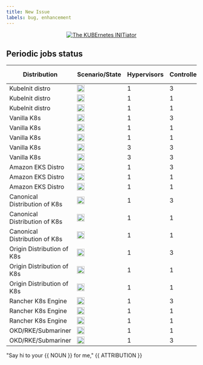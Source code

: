 ```yaml
---
title: New Issue
labels: bug, enhancement
---
```



<p style="text-align: center" align="center">
    <a href="https://www.kubeinit.com"><img src="https://raw.githubusercontent.com/Kubeinit/kubeinit/master/images/logo.svg?sanitize=true" alt="The KUBErnetes INITiator"/></a>
</p>

## Periodic jobs status

| Distribution                  | Scenario/State | Hypervisors | Controllers | Computes | Services type | Additional services |
|-------------------------------|----------------|-------------|-------------|----------|---------------|---------------------|
| KubeInit distro               | <a href="https://storage.googleapis.com/kubeinit-ci/jobs/kid-libvirt-3-1-1-v-h-periodic-pid-weekly-u/index.html"><img height="20px" src="https://storage.googleapis.com/kubeinit-ci/jobs/kid-libvirt-3-1-1-v-h-periodic-pid-weekly-u/badge_status.svg"/></a>             | 1 | 3 | 1 | virtual | |
| KubeInit distro               | <a href="https://storage.googleapis.com/kubeinit-ci/jobs/kid-libvirt-1-1-1-v-c-periodic-pid-weekly-u/index.html"><img height="20px" src="https://storage.googleapis.com/kubeinit-ci/jobs/kid-libvirt-1-1-1-v-c-periodic-pid-weekly-u/badge_status.svg"/></a>             | 1 | 1 | 1 | virtual | |
| KubeInit distro               | <a href="https://storage.googleapis.com/kubeinit-ci/jobs/kid-libvirt-1-0-1-c-c-periodic-pid-weekly-u/index.html"><img height="20px" src="https://storage.googleapis.com/kubeinit-ci/jobs/kid-libvirt-1-0-1-c-c-periodic-pid-weekly-u/badge_status.svg"/></a>             | 1 | 1 | 0 | virtual | |
| Vanilla K8s                   | <a href="https://storage.googleapis.com/kubeinit-ci/jobs/k8s-libvirt-3-1-1-v-h-periodic-pid-weekly-u/index.html"><img height="20px" src="https://storage.googleapis.com/kubeinit-ci/jobs/k8s-libvirt-3-1-1-v-h-periodic-pid-weekly-u/badge_status.svg"/></a>             | 1 | 3 | 1 | virtual | |
| Vanilla K8s                   | <a href="https://storage.googleapis.com/kubeinit-ci/jobs/k8s-libvirt-1-1-1-c-h-periodic-pid-weekly-u/index.html"><img height="20px" src="https://storage.googleapis.com/kubeinit-ci/jobs/k8s-libvirt-1-1-1-c-h-periodic-pid-weekly-u/badge_status.svg"/></a>             | 1 | 1 | 1 | virtual | |
| Vanilla K8s                   | <a href="https://storage.googleapis.com/kubeinit-ci/jobs/k8s-libvirt-1-0-1-v-c-periodic-pid-weekly-u/index.html"><img height="20px" src="https://storage.googleapis.com/kubeinit-ci/jobs/k8s-libvirt-1-0-1-v-c-periodic-pid-weekly-u/badge_status.svg"/></a>             | 1 | 1 | 0 | virtual | |
| Vanilla K8s                   | <a href="https://storage.googleapis.com/kubeinit-ci/jobs/multinode-libvirt-3-1-3-c-c-periodic-pid-weekly-u/index.html"><img height="20px" src="https://storage.googleapis.com/kubeinit-ci/jobs/multinode-libvirt-3-1-3-c-c-periodic-pid-weekly-u/badge_status.svg"/></a> | 3 | 3 | 2 | virtual | |
| Vanilla K8s                   | <a href="https://storage.googleapis.com/kubeinit-ci/jobs/multinode-libvirt-3-0-3-v-h-periodic-pid-weekly-u/index.html"><img height="20px" src="https://storage.googleapis.com/kubeinit-ci/jobs/multinode-libvirt-3-0-3-v-h-periodic-pid-weekly-u/badge_status.svg"/></a> | 3 | 3 | 2 | virtual | |
| Amazon EKS Distro             | <a href="https://storage.googleapis.com/kubeinit-ci/jobs/eks-libvirt-3-1-1-v-c-periodic-pid-weekly-u/index.html"><img height="20px" src="https://storage.googleapis.com/kubeinit-ci/jobs/eks-libvirt-3-1-1-v-c-periodic-pid-weekly-u/badge_status.svg"/></a>             | 1 | 3 | 1 | virtual | |
| Amazon EKS Distro             | <a href="https://storage.googleapis.com/kubeinit-ci/jobs/eks-libvirt-1-1-1-c-h-periodic-pid-weekly-u/index.html"><img height="20px" src="https://storage.googleapis.com/kubeinit-ci/jobs/eks-libvirt-1-1-1-c-h-periodic-pid-weekly-u/badge_status.svg"/></a>             | 1 | 1 | 1 | virtual | |
| Amazon EKS Distro             | <a href="https://storage.googleapis.com/kubeinit-ci/jobs/eks-libvirt-1-0-1-c-c-periodic-pid-weekly-u/index.html"><img height="20px" src="https://storage.googleapis.com/kubeinit-ci/jobs/eks-libvirt-1-0-1-c-c-periodic-pid-weekly-u/badge_status.svg"/></a>             | 1 | 1 | 0 | virtual | |
| Canonical Distribution of K8s | <a href="https://storage.googleapis.com/kubeinit-ci/jobs/cdk-libvirt-3-1-1-v-c-periodic-pid-weekly-u/index.html"><img height="20px" src="https://storage.googleapis.com/kubeinit-ci/jobs/cdk-libvirt-3-1-1-v-c-periodic-pid-weekly-u/badge_status.svg"/></a>             | 1 | 3 | 1 | virtual | |
| Canonical Distribution of K8s | <a href="https://storage.googleapis.com/kubeinit-ci/jobs/cdk-libvirt-1-1-1-c-c-periodic-pid-weekly-u/index.html"><img height="20px" src="https://storage.googleapis.com/kubeinit-ci/jobs/cdk-libvirt-1-1-1-c-c-periodic-pid-weekly-u/badge_status.svg"/></a>             | 1 | 1 | 1 | virtual | |
| Canonical Distribution of K8s | <a href="https://storage.googleapis.com/kubeinit-ci/jobs/cdk-libvirt-1-0-1-v-h-periodic-pid-weekly-u/index.html"><img height="20px" src="https://storage.googleapis.com/kubeinit-ci/jobs/cdk-libvirt-1-0-1-v-h-periodic-pid-weekly-u/badge_status.svg"/></a>             | 1 | 1 | 0 | virtual | |
| Origin Distribution of K8s    | <a href="https://storage.googleapis.com/kubeinit-ci/jobs/okd-libvirt-3-1-1-c-h-periodic-pid-weekly-u/index.html"><img height="20px" src="https://storage.googleapis.com/kubeinit-ci/jobs/okd-libvirt-3-1-1-c-h-periodic-pid-weekly-u/badge_status.svg"/></a>             | 1 | 3 | 1 | virtual | |
| Origin Distribution of K8s    | <a href="https://storage.googleapis.com/kubeinit-ci/jobs/okd-libvirt-1-1-1-c-c-periodic-pid-weekly-u/index.html"><img height="20px" src="https://storage.googleapis.com/kubeinit-ci/jobs/okd-libvirt-1-1-1-c-c-periodic-pid-weekly-u/badge_status.svg"/></a>             | 1 | 1 | 1 | virtual | |
| Origin Distribution of K8s    | <a href="https://storage.googleapis.com/kubeinit-ci/jobs/okd-libvirt-1-0-1-v-h-periodic-pid-weekly-u/index.html"><img height="20px" src="https://storage.googleapis.com/kubeinit-ci/jobs/okd-libvirt-1-0-1-v-h-periodic-pid-weekly-u/badge_status.svg"/></a>             | 1 | 1 | 0 | virtual | |
| Rancher K8s Engine            | <a href="https://storage.googleapis.com/kubeinit-ci/jobs/rke-libvirt-3-1-1-c-h-periodic-pid-weekly-u/index.html"><img height="20px" src="https://storage.googleapis.com/kubeinit-ci/jobs/rke-libvirt-3-1-1-c-h-periodic-pid-weekly-u/badge_status.svg"/></a>             | 1 | 3 | 1 | virtual | |
| Rancher K8s Engine            | <a href="https://storage.googleapis.com/kubeinit-ci/jobs/rke-libvirt-1-1-1-c-c-periodic-pid-weekly-u/index.html"><img height="20px" src="https://storage.googleapis.com/kubeinit-ci/jobs/rke-libvirt-1-1-1-c-c-periodic-pid-weekly-u/badge_status.svg"/></a>             | 1 | 1 | 1 | virtual | |
| Rancher K8s Engine            | <a href="https://storage.googleapis.com/kubeinit-ci/jobs/rke-libvirt-1-0-1-v-c-periodic-pid-weekly-u/index.html"><img height="20px" src="https://storage.googleapis.com/kubeinit-ci/jobs/rke-libvirt-1-0-1-v-c-periodic-pid-weekly-u/badge_status.svg"/></a>             | 1 | 1 | 0 | virtual | |
| OKD/RKE/Submariner            | <a href="https://storage.googleapis.com/kubeinit-ci/jobs/okd.rke-libvirt-1-2-1-v-c-periodic-pid-weekly-u/index.html"><img height="20px" src="https://storage.googleapis.com/kubeinit-ci/jobs/okd.rke-libvirt-1-2-1-v-c-periodic-pid-weekly-u/badge_status.svg"/></a>     | 1 | 1 | 2 | virtual | |
| OKD/RKE/Submariner            | <a href="https://storage.googleapis.com/kubeinit-ci/jobs/okd.rke-libvirt-3-1-1-v-c-periodic-pid-weekly-u/index.html"><img height="20px" src="https://storage.googleapis.com/kubeinit-ci/jobs/okd.rke-libvirt-3-1-1-v-c-periodic-pid-weekly-u/badge_status.svg"/></a>     | 1 | 3 | 1 | virtual | |


"Say hi to your {{ NOUN }} for me," {{ ATTRIBUTION }}
